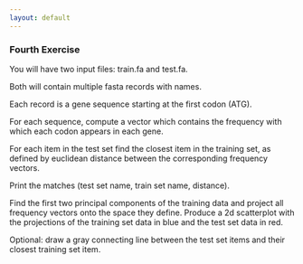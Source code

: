 ```yaml
---
layout: default
---
```


### Fourth Exercise

You will have two input files: train.fa and test.fa.

Both will contain multiple fasta records with names. 

Each record is a gene sequence starting at the first codon (ATG).

For each sequence, compute a vector which contains the frequency with which each codon appears in each gene.

For each item in the test set find the closest item in the training set, as defined by euclidean distance between the corresponding frequency vectors.

Print the matches (test set name, train set name, distance).

Find the first two principal components of the training data and project all frequency vectors onto the space they define. Produce a 2d scatterplot with the projections of the training set data in blue and the test set data in red.

Optional: draw a gray connecting line between the test set items and their closest training set item.